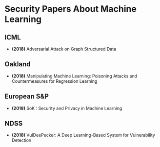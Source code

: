 # Security Papers About Machine Learning

## ICML

* **(2018)** Adversarial Attack on Graph Structured Data

## Oakland

* **(2018)** Manipulating Machine Learning: Poisoning Attacks and Countermeasures for Regression Learning

## European S&P

* **(2018)** SoK : Security and Privacy in Machine Learning

## NDSS

* **(2018)** VulDeePecker: A Deep Learning-Based System for Vulnerability Detection
